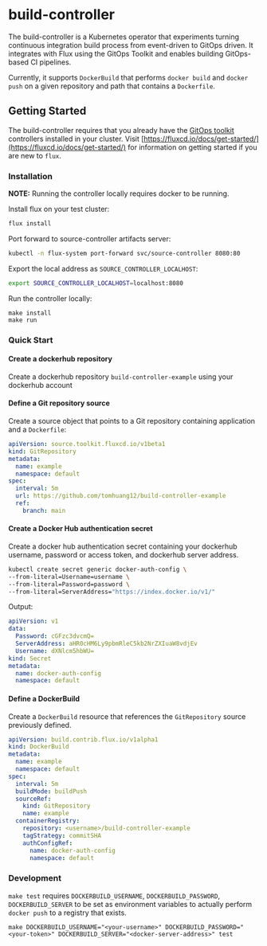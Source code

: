 # build-controller

The build-controller is a Kubernetes operator that experiments turning continuous integration build process from event-driven to GitOps driven. It integrates with Flux using the GitOps Toolkit and enables building GitOps-based CI pipelines.

Currently, it supports `DockerBuild` that performs `docker build` and `docker push` on a given repository and path that contains a `Dockerfile`. 

## Getting Started

The build-controller requires that you already have the [GitOps toolkit](https://fluxcd.io/docs/components/)
controllers installed in your cluster. Visit [https://fluxcd.io/docs/get-started/](https://fluxcd.io/docs/get-started/) for information on getting started if you are new to `flux`.

### Installation

**NOTE:** Running the controller locally requires docker to be running.

Install flux on your test cluster:

```bash
flux install
```

Port forward to source-controller artifacts server:

```bash
kubectl -n flux-system port-forward svc/source-controller 8080:80
```

Export the local address as `SOURCE_CONTROLLER_LOCALHOST`:

```bash
export SOURCE_CONTROLLER_LOCALHOST=localhost:8080
```

Run the controller locally:

```
make install
make run
```

### Quick Start
#### Create a dockerhub repository

Create a dockerhub repository `build-controller-example` using your dockerhub account

#### Define a Git repository source

Create a source object that points to a Git repository containing application and a `Dockerfile`:

```yaml
apiVersion: source.toolkit.fluxcd.io/v1beta1
kind: GitRepository
metadata:
  name: example
  namespace: default
spec:
  interval: 5m
  url: https://github.com/tomhuang12/build-controller-example
  ref:
    branch: main
```

#### Create a Docker Hub authentication secret

Create a docker hub authentication secret containing your dockerhub username, password or access token, and dockerhub server address.

```bash
kubectl create secret generic docker-auth-config \
--from-literal=Username=username \
--from-literal=Password=password \
--from-literal=ServerAddress="https://index.docker.io/v1/"
```

Output:
```yaml
apiVersion: v1
data:
  Password: cGFzc3dvcmQ=
  ServerAddress: aHR0cHM6Ly9pbmRleC5kb2NrZXIuaW8vdjEv
  Username: dXNlcm5hbWU=
kind: Secret
metadata:
  name: docker-auth-config
  namespace: default
```

#### Define a DockerBuild

Create a `DockerBuild` resource that references the `GitRepository` source previously defined.

```yaml
apiVersion: build.contrib.flux.io/v1alpha1
kind: DockerBuild
metadata:
  name: example
  namespace: default
spec:
  interval: 5m
  buildMode: buildPush
  sourceRef:
    kind: GitRepository
    name: example
  containerRegistry:
    repository: <username>/build-controller-example
    tagStrategy: commitSHA
    authConfigRef:
      name: docker-auth-config
      namespace: default
```

### Development

`make test` requires `DOCKERBUILD_USERNAME`, `DOCKERBUILD_PASSWORD`, `DOCKERBUILD_SERVER` to be set as environment variables to actually perform `docker push` to a registry that exists.

```
make DOCKERBUILD_USERNAME="<your-username>" DOCKERBUILD_PASSWORD="<your-token>" DOCKERBUILD_SERVER="<docker-server-address>" test
```